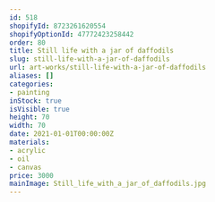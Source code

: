```yaml
---
id: 518
shopifyId: 8723261620554
shopifyOptionId: 47772423258442
order: 80
title: Still life with a jar of daffodils
slug: still-life-with-a-jar-of-daffodils
url: art-works/still-life-with-a-jar-of-daffodils
aliases: []
categories:
- painting
inStock: true
isVisible: true
height: 70
width: 70
date: 2021-01-01T00:00:00Z
materials:
- acrylic
- oil
- canvas
price: 3000
mainImage: Still_life_with_a_jar_of_daffodils.jpg
---
```

